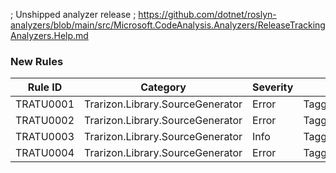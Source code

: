 ﻿; Unshipped analyzer release
; https://github.com/dotnet/roslyn-analyzers/blob/main/src/Microsoft.CodeAnalysis.Analyzers/ReleaseTrackingAnalyzers.Help.md
### New Rules

Rule ID | Category | Severity | Notes
--------|----------|----------|-------
TRATU0001 | Trarizon.Library.SourceGenerator | Error | TaggedUnionGenerator
TRATU0002 | Trarizon.Library.SourceGenerator | Error | TaggedUnionGenerator
TRATU0003 | Trarizon.Library.SourceGenerator | Info | TaggedUnionGenerator
TRATU0004 | Trarizon.Library.SourceGenerator | Error | TaggedUnionGenerator